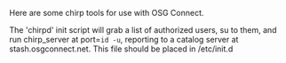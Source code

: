 Here are some chirp tools for use with OSG Connect.

The 'chirpd' init script will grab a list of authorized users, su to them, and run chirp_server at port=`id -u`, reporting to a 
catalog server at stash.osgconnect.net. This file should be placed in /etc/init.d 
